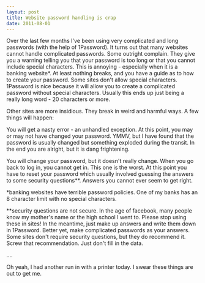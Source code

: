 ```yaml
---
layout: post
title: Website password handling is crap
date: 2011-08-01
---
```


Over the last few months I've been using very complicated and long passwords (with the help of 1Password).  It turns out that many websites cannot handle complicated passwords.  Some outright complain.  They give you a warning telling you that your password is too long or that you cannot include special characters.  This is annoying - especially when it is a banking website*.  At least nothing breaks, and you have a guide as to how to create your password.  Some sites don't allow special characters.  1Password is nice because it will allow you to create a complicated password without special characters. Usually this ends up just being a really long word - 20 characters or more.

Other sites are more insidious.  They break in weird and harmful ways.  A few things will happen:

You will get a nasty error - an unhandled exception.  At this point, you may or may not have changed your password.  YMMV, but I have found that the password is usually changed but something exploded during the transit.  In the end you are alright, but it is dang frightening.

You will change your password, but it doesn't really change.  When you go back to log in, you cannot get in.  This one is the worst.  At this point you have to reset your password which usually involved guessing the answers to some security questions**.  Answers you cannot ever seem to get right.

*banking websites have terrible password policies.  One of my banks has an 8 character limit with no special characters.

**security questions are not secure.  In the age of facebook, many people know my mother's name or the high school I went to.  Please stop using these in sites!  In the meantime, just make up answers and write them down in 1Password.  Better yet, make complicated passwords as your answers.  Some sites don't require security questions, but they do recommend it.  Screw that recommendation.  Just don't fill in the data.

....

Oh yeah, I had another run in with a printer today.  I swear these things are out to get me.